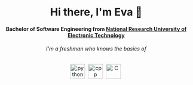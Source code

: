 <div align="center" id="header">
    <h1>Hi there, I'm Eva 👋</h1> 
    <h4>
        Bachelor of Software Engineering from <a href="https://eng.miet.ru" target="_blank" rel="noopener noreferrer">National Research University of Electronic Technology</a> 
    </h4>
</div>

<div align="center" id="tools">
    <h6>I'm a freshman who knows the basics of</h6>
    <img src="https://cdn.jsdelivr.net/gh/devicons/devicon@latest/icons/python/python-original.svg" 
title="python" width="40" height="40"/>&nbsp;
    <img src="https://cdn.jsdelivr.net/gh/devicons/devicon@latest/icons/cplusplus/cplusplus-original.svg" 
title="cpp" width="40" height="40"/>&nbsp;
    <img src="https://cdn.jsdelivr.net/gh/devicons/devicon@latest/icons/c/c-original.svg" title="C" width="40" height="40"/>&nbsp;
          

</div>


